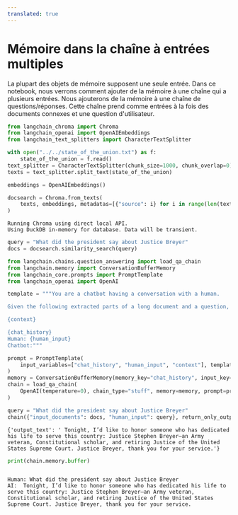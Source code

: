 ```yaml
---
translated: true
---
```


# Mémoire dans la chaîne à entrées multiples

La plupart des objets de mémoire supposent une seule entrée. Dans ce notebook, nous verrons comment ajouter de la mémoire à une chaîne qui a plusieurs entrées. Nous ajouterons de la mémoire à une chaîne de questions/réponses. Cette chaîne prend comme entrées à la fois des documents connexes et une question d'utilisateur.

```python
from langchain_chroma import Chroma
from langchain_openai import OpenAIEmbeddings
from langchain_text_splitters import CharacterTextSplitter
```

```python
with open("../../state_of_the_union.txt") as f:
    state_of_the_union = f.read()
text_splitter = CharacterTextSplitter(chunk_size=1000, chunk_overlap=0)
texts = text_splitter.split_text(state_of_the_union)

embeddings = OpenAIEmbeddings()
```

```python
docsearch = Chroma.from_texts(
    texts, embeddings, metadatas=[{"source": i} for i in range(len(texts))]
)
```

```output
Running Chroma using direct local API.
Using DuckDB in-memory for database. Data will be transient.
```

```python
query = "What did the president say about Justice Breyer"
docs = docsearch.similarity_search(query)
```

```python
from langchain.chains.question_answering import load_qa_chain
from langchain.memory import ConversationBufferMemory
from langchain_core.prompts import PromptTemplate
from langchain_openai import OpenAI
```

```python
template = """You are a chatbot having a conversation with a human.

Given the following extracted parts of a long document and a question, create a final answer.

{context}

{chat_history}
Human: {human_input}
Chatbot:"""

prompt = PromptTemplate(
    input_variables=["chat_history", "human_input", "context"], template=template
)
memory = ConversationBufferMemory(memory_key="chat_history", input_key="human_input")
chain = load_qa_chain(
    OpenAI(temperature=0), chain_type="stuff", memory=memory, prompt=prompt
)
```

```python
query = "What did the president say about Justice Breyer"
chain({"input_documents": docs, "human_input": query}, return_only_outputs=True)
```

```output
{'output_text': ' Tonight, I’d like to honor someone who has dedicated his life to serve this country: Justice Stephen Breyer—an Army veteran, Constitutional scholar, and retiring Justice of the United States Supreme Court. Justice Breyer, thank you for your service.'}
```

```python
print(chain.memory.buffer)
```

```output

Human: What did the president say about Justice Breyer
AI:  Tonight, I’d like to honor someone who has dedicated his life to serve this country: Justice Stephen Breyer—an Army veteran, Constitutional scholar, and retiring Justice of the United States Supreme Court. Justice Breyer, thank you for your service.
```
